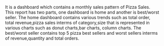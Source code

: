 It is  a dashboard which contains a monthly sales pattern of Pizza Sales.
This report has two parts, one dashboard is home and another is best/worst seller.
The home dashboard contains various trends such as total order, total revenue,pizza sales interms of category,size that is represented in various charts such as donut charts,bar charts, column charts.
The best/worst seller contains top 5 pizza best sellers and worst sellers interms of revenue,quantity and total orders.

